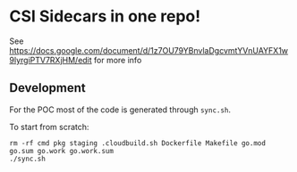 # CSI Sidecars in one repo!

See https://docs.google.com/document/d/1z7OU79YBnvlaDgcvmtYVnUAYFX1w9lyrgiPTV7RXjHM/edit for more info

## Development

For the POC most of the code is generated through `sync.sh`.

To start from scratch:

```
rm -rf cmd pkg staging .cloudbuild.sh Dockerfile Makefile go.mod go.sum go.work go.work.sum
./sync.sh
```

